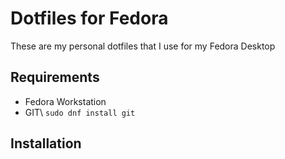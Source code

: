 # Dotfiles for Fedora

These are my personal dotfiles that I use for my Fedora Desktop

## Requirements

- Fedora Workstation
- GIT\\
  `sudo dnf install git`

## Installation
